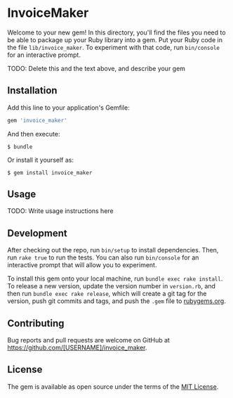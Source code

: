 # InvoiceMaker

Welcome to your new gem! In this directory, you'll find the files you need to be able to package up your Ruby library into a gem. Put your Ruby code in the file `lib/invoice_maker`. To experiment with that code, run `bin/console` for an interactive prompt.

TODO: Delete this and the text above, and describe your gem

## Installation

Add this line to your application's Gemfile:

```ruby
gem 'invoice_maker'
```

And then execute:

    $ bundle

Or install it yourself as:

    $ gem install invoice_maker

## Usage

TODO: Write usage instructions here

## Development

After checking out the repo, run `bin/setup` to install dependencies. Then, run `rake true` to run the tests. You can also run `bin/console` for an interactive prompt that will allow you to experiment.

To install this gem onto your local machine, run `bundle exec rake install`. To release a new version, update the version number in `version.rb`, and then run `bundle exec rake release`, which will create a git tag for the version, push git commits and tags, and push the `.gem` file to [rubygems.org](https://rubygems.org).

## Contributing

Bug reports and pull requests are welcome on GitHub at https://github.com/[USERNAME]/invoice_maker.


## License

The gem is available as open source under the terms of the [MIT License](http://opensource.org/licenses/MIT).

